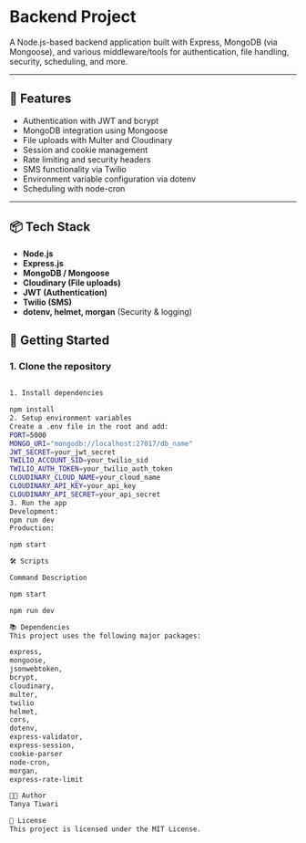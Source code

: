 # Backend Project

A Node.js-based backend application built with Express, MongoDB (via Mongoose), and various middleware/tools for authentication, file handling, security, scheduling, and more.

---

## 🔧 Features

- Authentication with JWT and bcrypt
- MongoDB integration using Mongoose
- File uploads with Multer and Cloudinary
- Session and cookie management
- Rate limiting and security headers
- SMS functionality via Twilio
- Environment variable configuration via dotenv
- Scheduling with node-cron

---

## 📦 Tech Stack

- **Node.js**
- **Express.js**
- **MongoDB / Mongoose**
- **Cloudinary (File uploads)**
- **JWT (Authentication)**
- **Twilio (SMS)**
- **dotenv, helmet, morgan** (Security & logging)


## 🚀 Getting Started

### 1. Clone the repository

```bash

1. Install dependencies

npm install
2. Setup environment variables
Create a .env file in the root and add:
PORT=5000
MONGO_URI="mongodb://localhost:27017/db_name"
JWT_SECRET=your_jwt_secret
TWILIO_ACCOUNT_SID=your_twilio_sid
TWILIO_AUTH_TOKEN=your_twilio_auth_token
CLOUDINARY_CLOUD_NAME=your_cloud_name
CLOUDINARY_API_KEY=your_api_key
CLOUDINARY_API_SECRET=your_api_secret
3. Run the app
Development:
npm run dev
Production:

npm start

🛠 Scripts

Command	Description

npm start	

npm run dev	

📚 Dependencies
This project uses the following major packages:

express, 
mongoose, 
jsonwebtoken, 
bcrypt, 
cloudinary, 
multer, 
twilio
helmet, 
cors, 
dotenv, 
express-validator, 
express-session, 
cookie-parser
node-cron, 
morgan, 
express-rate-limit

👩‍💻 Author
Tanya Tiwari

📄 License
This project is licensed under the MIT License.

